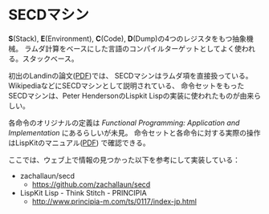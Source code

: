 # SECDマシン

**S**(Stack), **E**(Environment), **C**(Code), **D**(Dump)の4つのレジスタをもつ抽象機械。
ラムダ計算をベースにした言語のコンパイルターゲットとしてよく使われる。スタックベース。

初出のLandinの論文([PDF](https://www.cs.cmu.edu/~crary/819-f09/Landin64.pdf))では、
SECDマシンはラムダ項を直接扱っている。WikipediaなどにSECDマシンとして説明されている、
命令セットをもったSECDマシンは、Peter HendersonのLispkit Lispの実装に使われたものが由来らしい。

各命令のオリジナルの定義は *Functional Programming: Application and Implementation* にあるらしいが未見。
命令セットと各命令に対する実際の操作はLispKitのマニュアル([PDF](http://www.cs.ox.ac.uk/files/3300/PRG32%20vol%202.pdf))
で確認できる。

ここでは、ウェブ上で情報の見つかった以下を参考にして実装している：

- zachallaun/secd
    - https://github.com/zachallaun/secd
- LispKit Lisp - Think Stitch - PRINCIPIA
    - http://www.principia-m.com/ts/0117/index-jp.html
